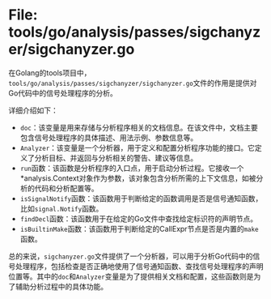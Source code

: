 # File: tools/go/analysis/passes/sigchanyzer/sigchanyzer.go

在Golang的tools项目中，`tools/go/analysis/passes/sigchanyzer/sigchanyzer.go`文件的作用是提供对Go代码中的信号处理程序的分析。

详细介绍如下：
- `doc`：该变量是用来存储与分析程序相关的文档信息。在该文件中，文档主要包含信号处理程序的具体描述、用法示例、参数信息等。
- `Analyzer`：该变量是一个分析器，用于定义和配置分析程序功能的接口。它定义了分析目标、并返回与分析相关的警告、建议等信息。
- `run`函数：该函数是分析程序的入口点，用于启动分析过程。它接收一个*analysis.Context对象作为参数，该对象包含分析所需的上下文信息，如被分析的代码和分析配置等。
- `isSignalNotify`函数：该函数用于判断给定的函数调用是否是信号通知函数，比如`signal.Notify`函数。
- `findDecl`函数：该函数用于在给定的Go文件中查找给定标识符的声明节点。
- `isBuiltinMake`函数：该函数用于判断给定的CallExpr节点是否是内置的`make`函数。

总的来说，`sigchanyzer.go`文件提供了一个分析器，可以用于分析Go代码中的信号处理程序，包括检查是否正确地使用了信号通知函数、查找信号处理程序的声明位置等。其中的`doc`和`Analyzer`变量是为了提供相关文档和配置，这些函数则是为了辅助分析过程中的具体功能。

